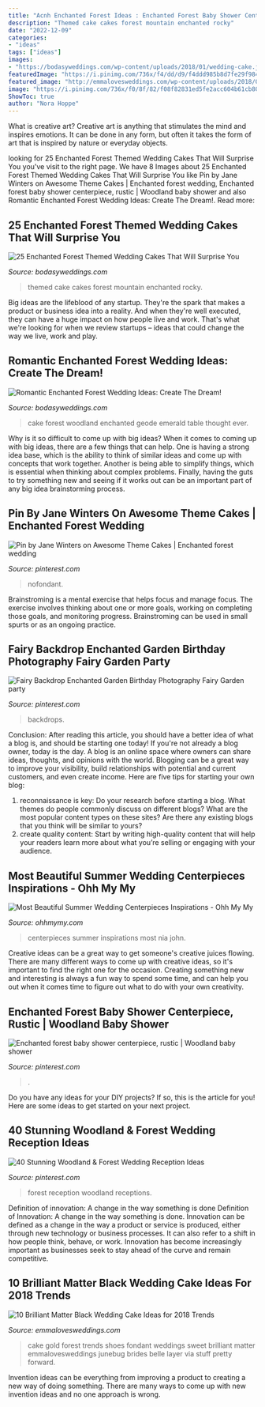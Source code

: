 ```yaml
---
title: "Acnh Enchanted Forest Ideas : Enchanted Forest Baby Shower Centerpiece, Rustic"
description: "Themed cake cakes forest mountain enchanted rocky"
date: "2022-12-09"
categories:
- "ideas"
tags: ["ideas"]
images:
- "https://bodasyweddings.com/wp-content/uploads/2018/01/wedding-cake.jpg"
featuredImage: "https://i.pinimg.com/736x/f4/dd/d9/f4ddd985b8d7fe29f984f70e59d3f154.jpg"
featured_image: "http://emmalovesweddings.com/wp-content/uploads/2018/02/matte-black-and-gold-forest-fondant-wedding-cake.jpg"
image: "https://i.pinimg.com/736x/f0/8f/82/f08f82831ed5fe2acc604b61cb80698c.jpg"
ShowToc: true
author: "Nora Hoppe"
---
```



What is creative art?
Creative art is anything that stimulates the mind and inspires emotions. It can be done in any form, but often it takes the form of art that is inspired by nature or everyday objects.

	

		
looking for 25 Enchanted Forest Themed Wedding Cakes That Will Surprise You you've visit to the right page. We have 8 Images about 25 Enchanted Forest Themed Wedding Cakes That Will Surprise You like Pin by Jane Winters on Awesome Theme Cakes | Enchanted forest wedding, Enchanted forest baby shower centerpiece, rustic | Woodland baby shower and also Romantic Enchanted Forest Wedding Ideas: Create The Dream!. Read more:
		
    
## 25 Enchanted Forest Themed Wedding Cakes That Will Surprise You

<img loading=lazy src="https://bodasyweddings.com/wp-content/uploads/2018/01/wedding-cake.jpg" onerror="this.onerror=null;this.src='https://tse4.mm.bing.net/th?id=OIP.OeXRk6xzS79CfjhI8VCLfQHaLH&amp;pid=15.1';" alt="25 Enchanted Forest Themed Wedding Cakes That Will Surprise You">

_Source: bodasyweddings.com_

>themed cake cakes forest mountain enchanted rocky. 

	

Big ideas are the lifeblood of any startup. They're the spark that makes a product or business idea into a reality. And when they're well executed, they can have a huge impact on how people live and work. That's what we're looking for when we review startups – ideas that could change the way we live, work and play.

    
## Romantic Enchanted Forest Wedding Ideas: Create The Dream!

<img loading=lazy src="https://bodasyweddings.com/wp-content/uploads/2017/03/geode-cake-for-a-woodland-wedding.jpg" onerror="this.onerror=null;this.src='https://tse3.mm.bing.net/th?id=OIP.nmInvvCqH0aZ4Jt_ZseGlwHaLH&amp;pid=15.1';" alt="Romantic Enchanted Forest Wedding Ideas: Create The Dream!">

_Source: bodasyweddings.com_

>cake forest woodland enchanted geode emerald table thought ever. 

	

Why is it so difficult to come up with big ideas?
When it comes to coming up with big ideas, there are a few things that can help. One is having a strong idea base, which is the ability to think of similar ideas and come up with concepts that work together. Another is being able to simplify things, which is essential when thinking about complex problems. Finally, having the guts to try something new and seeing if it works out can be an important part of any big idea brainstorming process.

    
## Pin By Jane Winters On Awesome Theme Cakes | Enchanted Forest Wedding

<img loading=lazy src="https://i.pinimg.com/736x/41/19/96/411996d199c613b4f440bebfa627d270.jpg" onerror="this.onerror=null;this.src='https://tse2.mm.bing.net/th?id=OIP.NQJfPvGkUcXdtjI_cfLo7QHaLi&amp;pid=15.1';" alt="Pin by Jane Winters on Awesome Theme Cakes | Enchanted forest wedding">

_Source: pinterest.com_

>nofondant. 

	

Brainstroming is a mental exercise that helps focus and manage focus. The exercise involves thinking about one or more goals, working on completing those goals, and monitoring progress. Brainstroming can be used in small spurts or as an ongoing practice.

    
## Fairy Backdrop Enchanted Garden Birthday Photography Fairy Garden Party

<img loading=lazy src="https://i.pinimg.com/736x/f0/8f/82/f08f82831ed5fe2acc604b61cb80698c.jpg" onerror="this.onerror=null;this.src='https://tse2.mm.bing.net/th?id=OIP.iK4qwoF9hC3jB2-szpCIIAHaFC&amp;pid=15.1';" alt="Fairy Backdrop Enchanted Garden Birthday Photography Fairy Garden party">

_Source: pinterest.com_

>backdrops. 

	

Conclusion: After reading this article, you should have a better idea of what a blog is, and should be starting one today!
If you're not already a blog owner, today is the day. A blog is an online space where owners can share ideas, thoughts, and opinions with the world. Blogging can be a great way to improve your visibility, build relationships with potential and current customers, and even create income. Here are five tips for starting your own blog: 
1. reconnaissance is key: Do your research before starting a blog. What themes do people commonly discuss on different blogs? What are the most popular content types on these sites? Are there any existing blogs that you think will be similar to yours? 
2. create quality content: Start by writing high-quality content that will help your readers learn more about what you’re selling or engaging with your audience.

    
## Most Beautiful Summer Wedding Centerpieces Inspirations - Ohh My My

<img loading=lazy src="http://ohhmymy.com/wp-content/uploads/2016/05/Grand-Summer-Wedding-Centerpieces.jpg" onerror="this.onerror=null;this.src='https://tse4.mm.bing.net/th?id=OIP.jEqcv08Z_piva2eK5bolBgHaLH&amp;pid=15.1';" alt="Most Beautiful Summer Wedding Centerpieces Inspirations - Ohh My My">

_Source: ohhmymy.com_

>centerpieces summer inspirations most nia john. 

	

Creative ideas can be a great way to get someone's creative juices flowing. There are many different ways to come up with creative ideas, so it's important to find the right one for the occasion. Creating something new and interesting is always a fun way to spend some time, and can help you out when it comes time to figure out what to do with your own creativity.

    
## Enchanted Forest Baby Shower Centerpiece, Rustic | Woodland Baby Shower

<img loading=lazy src="https://i.pinimg.com/736x/f4/dd/d9/f4ddd985b8d7fe29f984f70e59d3f154.jpg" onerror="this.onerror=null;this.src='https://tse1.mm.bing.net/th?id=OIP.ETdUYGwCFCgLgtR7O2ttIQHaJ3&amp;pid=15.1';" alt="Enchanted forest baby shower centerpiece, rustic | Woodland baby shower">

_Source: pinterest.com_

>. 

	

Do you have any ideas for your DIY projects? If so, this is the article for you! Here are some ideas to get started on your next project.

    
## 40 Stunning Woodland &amp; Forest Wedding Reception Ideas

<img loading=lazy src="https://i.pinimg.com/736x/5a/b7/1f/5ab71f7b4d88b743e9b96e00634b55b2--forest-wedding-reception-indoor-wedding-receptions.jpg" onerror="this.onerror=null;this.src='https://tse1.mm.bing.net/th?id=OIP.zuxCE6NaS_nTDTxkS7tbywHaLH&amp;pid=15.1';" alt="40 Stunning Woodland &amp; Forest Wedding Reception Ideas">

_Source: pinterest.com_

>forest reception woodland receptions. 

	

Definition of innovation: A change in the way something is done
Definition of Innovation: A change in the way something is done. Innovation can be defined as a change in the way a product or service is produced, either through new technology or business processes. It can also refer to a shift in how people think, behave, or work. Innovation has become increasingly important as businesses seek to stay ahead of the curve and remain competitive.

    
## 10 Brilliant Matter Black Wedding Cake Ideas For 2018 Trends

<img loading=lazy src="http://emmalovesweddings.com/wp-content/uploads/2018/02/matte-black-and-gold-forest-fondant-wedding-cake.jpg" onerror="this.onerror=null;this.src='https://tse2.mm.bing.net/th?id=OIP.7GBxsBCFqwiKWAgfiIwMjQHaI4&amp;pid=15.1';" alt="10 Brilliant Matter Black Wedding Cake Ideas for 2018 Trends">

_Source: emmalovesweddings.com_

>cake gold forest trends shoes fondant weddings sweet brilliant matter emmalovesweddings junebug brides belle layer via stuff pretty forward. 

	

Invention ideas can be everything from improving a product to creating a new way of doing something. There are many ways to come up with new invention ideas and no one approach is wrong.


